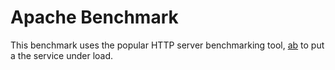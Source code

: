 # Apache Benchmark

This benchmark uses the popular HTTP server benchmarking tool, <a href="https://httpd.apache.org/docs/2.4/programs/ab.html">ab<a> to put a the
service under load.

